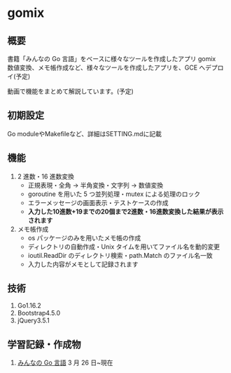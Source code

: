 # gomix

## 概要

書籍「みんなの Go 言語」をベースに様々なツールを作成したアプリ gomix  
数値変換、メモ帳作成など、様々なツールを作成したアプリを、GCE へデプロイ(予定)

動画で機能をまとめて解説しています。(予定)

## 初期設定

<p>Go moduleやMakefileなど、詳細はSETTING.mdに記載</p>

## 機能

1. 2 進数・16 進数変換
   - 正規表現・全角 → 半角変換・文字列 → 数値変換
   - goroutine を用いた 5 つ並列処理・mutex による処理のロック
   - エラーメッセージの画面表示・テストケースの作成
   <ul>
    <li><strong>入力した10進数+19までの20個まで2進数・16進数変換した結果が表示されます</strong></li>
   </ul>
2. メモ帳作成
   - os パッケージのみを用いたメモ帳の作成
   - ディレクトリの自動作成・Unix タイムを用いてファイル名を動的変更
   - ioutil.ReadDir のディレクトリ検索・path.Match のファイル名一致
   <ul>
    <li>入力した内容がメモとして記録されます</li>
   </ul>

## 技術

1. Go1.16.2
2. Bootstrap4.5.0
3. jQuery3.5.1

## 学習記録・作成物

1. [みんなの Go 言語](https://www.amazon.co.jp/%E6%94%B9%E8%A8%822%E7%89%88-%E3%81%BF%E3%82%93%E3%81%AA%E3%81%AEGo%E8%A8%80%E8%AA%9E-%E6%9D%BE%E6%9C%A8-%E9%9B%85%E5%B9%B8/dp/4297107279) 3 月 26 日~現在
